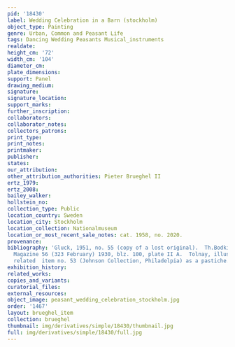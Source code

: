 ```yaml
---
pid: '18430'
label: Wedding Celebration in a Barn (stockholm)
object_type: Painting
genre: Urban, Common and Peasant Life
tags: Dancing Wedding Peasants Musical_instruments
realdate: 
height_cm: '72'
width_cm: '104'
diameter_cm: 
plate_dimensions: 
support: Panel
drawing_medium: 
signature: 
signature_location: 
support_marks: 
further_inscription: 
collaborators: 
collaborator_notes: 
collectors_patrons: 
print_type: 
print_notes: 
printmaker: 
publisher: 
states: 
our_attribution: 
other_attribution_authorities: Pieter Brueghel II
ertz_1979: 
ertz_2008: 
bailey_walker: 
hollstein_no: 
collection_type: Public
location_country: Sweden
location_city: Stockholm
location_collection: Nationalmuseum
location_or_most_recent_sale_notes: cat. 1958, no. 2020.
provenance: 
bibliography: 'Gluck, 1951, no. 55 (copy of a lost original).  Th.Bodkin in the Burlington
  Magazine 56 (323 February) 1930, blz. 100, plate II A.  Tolnay, illustration 150,
  related  item no. 53 (Johnson Collection, Philadelpia) as a pastiche.   '
exhibition_history: 
related_works: 
copies_and_variants: 
curatorial_files: 
external_resources: 
object_image: peasant_wedding_celebration_stockholm.jpg
order: '1467'
layout: brueghel_item
collection: brueghel
thumbnail: img/derivatives/simple/18430/thumbnail.jpg
full: img/derivatives/simple/18430/full.jpg
---
```

